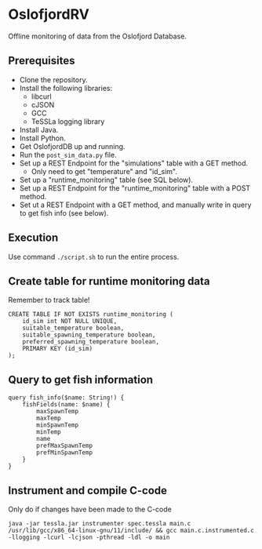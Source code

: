 # OslofjordRV

Offline monitoring of data from the Oslofjord Database.

## Prerequisites

- Clone the repository.
- Install the following libraries:
    - libcurl
    - cJSON
    - GCC
    - TeSSLa logging library
- Install Java.
- Install Python.
- Get OslofjordDB up and running.
- Run the `post_sim_data.py` file.
- Set up a REST Endpoint for the "simulations" table with a GET method.
    - Only need to get "temperature" and "id_sim".
- Set up a "runtime_monitoring" table (see SQL below).
- Set up a REST Endpoint for the "runtime_monitoring" table with a POST method.
- Set ut a REST Endpoint with a GET method, and manually write in query to get fish info (see below).

## Execution

Use command `./script.sh` to run the entire process.

## Create table for runtime monitoring data

Remember to track table!

	CREATE TABLE IF NOT EXISTS runtime_monitoring (
		id_sim int NOT NULL UNIQUE,
		suitable_temperature boolean,
		suitable_spawning_temperature boolean,
		preferred_spawning_temperature boolean,
		PRIMARY KEY (id_sim)
	);

## Query to get fish information

	query fish_info($name: String!) {
		fishFields(name: $name) {
			maxSpawnTemp
			maxTemp
			minSpawnTemp
			minTemp
			name
			prefMaxSpawnTemp
			prefMinSpawnTemp
		}
	}	

## Instrument and compile C-code

Only do if changes have been made to the C-code

	java -jar tessla.jar instrumenter spec.tessla main.c /usr/lib/gcc/x86_64-linux-gnu/11/include/ && gcc main.c.instrumented.c -llogging -lcurl -lcjson -pthread -ldl -o main
